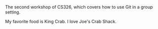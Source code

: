 
The second workshop of CS326, which covers how to use Git in a group setting.

My favorite food is King Crab.
I love Joe's Crab Shack.
